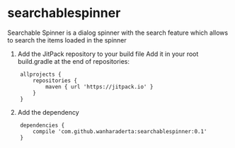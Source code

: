 # searchablespinner
Searchable Spinner is a dialog spinner with the search feature which allows to search the items loaded in the spinner

1. Add the JitPack repository to your build file
Add it in your root build.gradle at the end of repositories:
```
	allprojects {
		repositories {
			maven { url 'https://jitpack.io' }
		}
	}
  ```
  
2. Add the dependency
```
	dependencies {
		compile 'com.github.wanharaderta:searchablespinner:0.1'
	}
```

